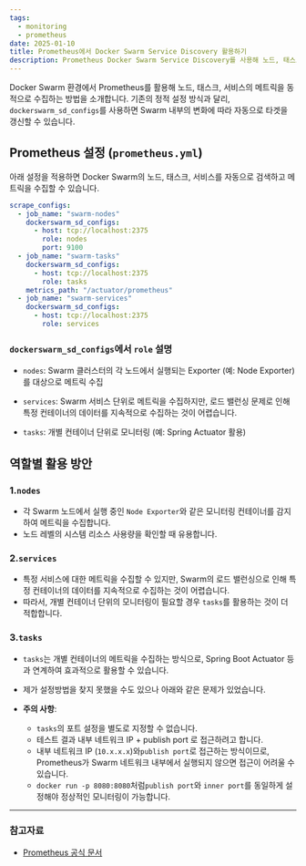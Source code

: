 ```yaml
---
tags:
  - monitoring
  - prometheus
date: 2025-01-10
title: Prometheus에서 Docker Swarm Service Discovery 활용하기
description: Prometheus Docker Swarm Service Discovery를 사용해 노드, 태스크, 서비스를 자동 감지해 모니터링하는 방법을 소개합니다.
---
```

Docker Swarm 환경에서 Prometheus를 활용해 노드, 태스크, 서비스의 메트릭을 동적으로 수집하는 방법을 소개합니다. 기존의 정적 설정 방식과 달리, `dockerswarm_sd_configs`를 사용하면 Swarm 내부의 변화에 따라 자동으로 타겟을 갱신할 수 있습니다.

## Prometheus 설정 (`prometheus.yml`)

아래 설정을 적용하면 Docker Swarm의 노드, 태스크, 서비스를 자동으로 검색하고 메트릭을 수집할 수 있습니다.

```yaml
scrape_configs:
  - job_name: "swarm-nodes"
    dockerswarm_sd_configs:
      - host: tcp://localhost:2375
        role: nodes
        port: 9100
  - job_name: "swarm-tasks"
    dockerswarm_sd_configs:
      - host: tcp://localhost:2375
        role: tasks
    metrics_path: "/actuator/prometheus"
  - job_name: "swarm-services"
    dockerswarm_sd_configs:
      - host: tcp://localhost:2375
        role: services
```

### `dockerswarm_sd_configs`에서 `role` 설명

- `nodes`: Swarm 클러스터의 각 노드에서 실행되는 Exporter (예: Node Exporter)를 대상으로 메트릭 수집
    
- `services`: Swarm 서비스 단위로 메트릭을 수집하지만, 로드 밸런싱 문제로 인해 특정 컨테이너의 데이터를 지속적으로 수집하는 것이 어렵습니다.
- `tasks`: 개별 컨테이너 단위로 모니터링 (예: Spring Actuator 활용)
    

## 역할별 활용 방안

### 1.`nodes`
- 각 Swarm 노드에서 실행 중인 `Node Exporter`와 같은 모니터링 컨테이너를 감지하여 메트릭을 수집합니다.
- 노드 레벨의 시스템 리소스 사용량을 확인할 때 유용합니다.
    

### 2.`services`

- 특정 서비스에 대한 메트릭을 수집할 수 있지만, Swarm의 로드 밸런싱으로 인해 특정 컨테이너의 데이터를 지속적으로 수집하는 것이 어렵습니다.
- 따라서, 개별 컨테이너 단위의 모니터링이 필요할 경우 `tasks`를 활용하는 것이 더 적합합니다.

### 3.`tasks`

- `tasks`는 개별 컨테이너의 메트릭을 수집하는 방식으로, Spring Boot Actuator 등과 연계하여 효과적으로 활용할 수 있습니다.
- 제가 설정방법을 찾지 못했을 수도 있으나 아래와 같은 문제가 있었습니다.
- **주의 사항**:
    
    - `tasks`의 포트 설정을 별도로 지정할 수 없습니다.
    - 테스트 결과 내부 네트워크 IP + publish port 로 접근하려고 합니다.
    - 내부 네트워크 IP (`10.x.x.x`)와`publish port`로 접근하는 방식이므로, Prometheus가 Swarm 네트워크 내부에서 실행되지 않으면 접근이 어려울 수 있습니다.
    - `docker run -p 8080:8080`처럼`publish port`와 `inner port`를 동일하게 설정해야 정상적인 모니터링이 가능합니다.
        

---

### 참고자료

- [Prometheus 공식 문서](https://prometheus.io/docs/prometheus/latest/configuration/configuration/)